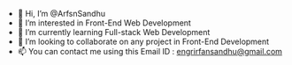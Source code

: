 - 👋 Hi, I’m @ArfsnSandhu
- 👀 I’m interested in Front-End Web Development
- 🌱 I’m currently learning Full-stack Web Development
- 💞️ I’m looking to collaborate on any project in Front-End Development
- 📫 You can contact me using this Email ID : engrirfansandhu@gmail.com

<!---
ArfsnSandhu/ArfsnSandhu is a ✨ special ✨ repository because its `README.md` (this file) appears on your GitHub profile.
You can click the Preview link to take a look at your changes.
--->
